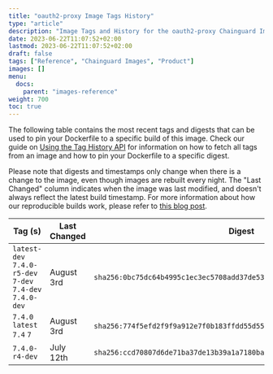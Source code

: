 ```yaml
---
title: "oauth2-proxy Image Tags History"
type: "article"
description: "Image Tags and History for the oauth2-proxy Chainguard Image"
date: 2023-06-22T11:07:52+02:00
lastmod: 2023-06-22T11:07:52+02:00
draft: false
tags: ["Reference", "Chainguard Images", "Product"]
images: []
menu:
  docs:
    parent: "images-reference"
weight: 700
toc: true
---
```


The following table contains the most recent tags and digests that can be used to pin your Dockerfile to a specific build of this image. Check our guide on [Using the Tag History API](/chainguard/chainguard-images/using-the-tag-history-api/) for information on how to fetch all tags from an image and how to pin your Dockerfile to a specific digest.

Please note that digests and timestamps only change when there is a change to the image, even though images are rebuilt every night. The "Last Changed" column indicates when the image was last modified, and doesn't always reflect the latest build timestamp. For more information about how our reproducible builds work, please refer to [this blog post](https://www.chainguard.dev/unchained/reproducing-chainguards-reproducible-image-builds).

| Tag (s)                                                    | Last Changed | Digest                                                                    |
|------------------------------------------------------------|--------------|---------------------------------------------------------------------------|
|  `latest-dev` `7.4.0-r5-dev` `7-dev` `7.4-dev` `7.4.0-dev` | August 3rd   | `sha256:0bc75dc64b4995c1ec3ec5708add37de532dbedad0076c3ceb7a760687f5cab8` |
|  `7.4.0` `latest` `7.4` `7`                                | August 3rd   | `sha256:774f5efd2f9f9a912e7f0b183ffdd55d55d60518dbbb6bf73647799f54a3df1d` |
|  `7.4.0-r4-dev`                                            | July 12th    | `sha256:ccd70807d6de71ba37de13b39a1a7180baf2820a4d6fe6ae3a704540b36f0ba5` |
